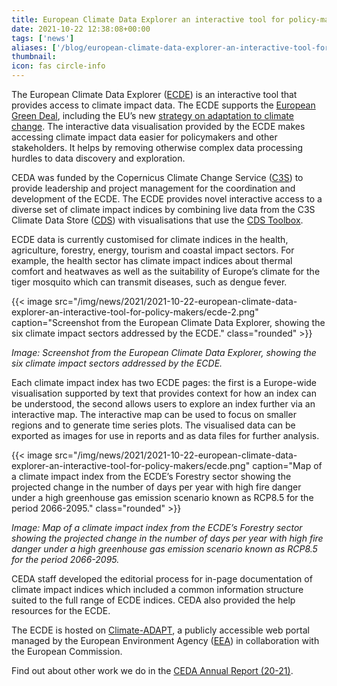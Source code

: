 ```yaml
---
title: European Climate Data Explorer an interactive tool for policy-makers
date: 2021-10-22 12:38:08+00:00
tags: ['news']
aliases: ['/blog/european-climate-data-explorer-an-interactive-tool-for-policy-makers']
thumbnail: 
icon: fas circle-info
---
```


The European Climate Data Explorer ([ECDE](https://climate-adapt.eea.europa.eu/knowledge/european-climate-data-explorer)) is an interactive tool that provides access to climate impact data. The ECDE supports the [European Green Deal](https://ec.europa.eu/info/strategy/priorities-2019-2024/european-green-deal_en), including the EU’s new [strategy on adaptation to climate change](https://ec.europa.eu/clima/policies/adaptation/what_en). The interactive data visualisation provided by the ECDE makes accessing climate impact data easier for policymakers and other stakeholders. It helps by removing otherwise complex data processing hurdles to data discovery and exploration.





CEDA was funded by the Copernicus Climate Change Service ([C3S](https://climate.copernicus.eu/)) to provide leadership and project management for the coordination and development of the ECDE. The ECDE provides novel interactive access to a diverse set of climate impact indices by combining live data from the C3S Climate Data Store ([CDS](https://cds.climate.copernicus.eu/)) with visualisations that use the [CDS Toolbox](https://cds.climate.copernicus.eu/cdsapp#!/toolbox). 


ECDE data is currently customised for climate indices in the health, agriculture, forestry, energy, tourism and coastal impact sectors. For example, the health sector has climate impact indices about thermal comfort and heatwaves as well as the suitability of Europe’s climate for the tiger mosquito which can transmit diseases, such as dengue fever.


{{< image src="/img/news/2021/2021-10-22-european-climate-data-explorer-an-interactive-tool-for-policy-makers/ecde-2.png"  caption="Screenshot from the European Climate Data Explorer, showing the six climate impact sectors addressed by the ECDE." class="rounded" >}}


*Image: Screenshot from the European Climate Data Explorer, showing the six climate impact sectors addressed by the ECDE.*



Each climate impact index has two ECDE pages: the first is a Europe-wide visualisation supported by text that provides context for how an index can be understood, the second allows users to explore an index further via an interactive map. The interactive map can be used to focus on smaller regions and to generate time series plots. The visualised data can be exported as images for use in reports and as data files for further analysis.


{{< image src="/img/news/2021/2021-10-22-european-climate-data-explorer-an-interactive-tool-for-policy-makers/ecde.png"  caption="Map of a climate impact index from the ECDE&rsquo;s Forestry sector showing the projected change in the number of days per year with high fire danger under a high greenhouse gas emission scenario known as RCP8.5 for the period 2066-2095." class="rounded" >}}




*Image: Map of a climate impact index from the ECDE’s Forestry sector showing the projected change in the number of days per year with high fire danger under a high greenhouse gas emission scenario known as RCP8.5 for the period 2066-2095.* 


CEDA staff developed the editorial process for in-page documentation of climate impact indices which included a common information structure suited to the full range of ECDE indices. CEDA also provided the help resources for the ECDE. 


The ECDE is hosted on [Climate-ADAPT](https://climate-adapt.eea.europa.eu/), a publicly accessible web portal managed by the European Environment Agency ([EEA](https://www.eea.europa.eu/)) in collaboration with the European Commission. 


Find out about other work we do in the [CEDA Annual Report (20-21)](https://doi.org/10.5281/zenodo.5592466). 






